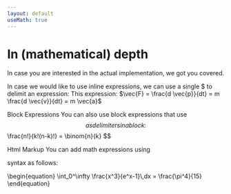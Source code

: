 ```yaml
---
layout: default
useMath: true
---
```


# In (mathematical) depth
In case you are interested in the actual implementation, we got you covered.

In case we would like to use inline expressions, we can use a single $ to delimit an expression:
This expression: $\vec{F} = \frac{d \vec{p}}{dt} = m \frac{d \vec{v}}{dt} = m \vec{a}$


Block Expressions
You can also use block expressions that use $$ as delimiters in a block:
$$
\frac{n!}{k!(n-k)!} = \binom{n}{k}
$$

Html Markup
You can add math expressions using <div class="math"> syntax as follows:
<div class="math">
\begin{equation}
  \int_0^\infty \frac{x^3}{e^x-1}\,dx = \frac{\pi^4}{15}  
\end{equation}
</div>
